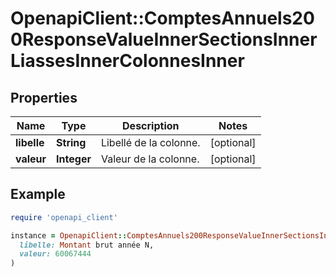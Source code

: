 # OpenapiClient::ComptesAnnuels200ResponseValueInnerSectionsInnerLiassesInnerColonnesInner

## Properties

| Name | Type | Description | Notes |
| ---- | ---- | ----------- | ----- |
| **libelle** | **String** | Libellé de la colonne. | [optional] |
| **valeur** | **Integer** | Valeur de la colonne. | [optional] |

## Example

```ruby
require 'openapi_client'

instance = OpenapiClient::ComptesAnnuels200ResponseValueInnerSectionsInnerLiassesInnerColonnesInner.new(
  libelle: Montant brut année N,
  valeur: 60067444
)
```

